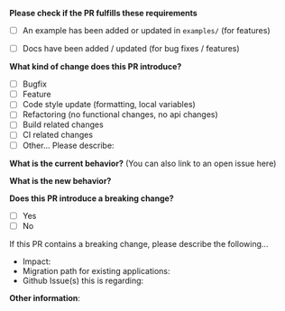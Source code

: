**Please check if the PR fulfills these requirements**
- [ ] An example has been added or updated in `examples/` (for features)
- [ ] Docs have been added / updated (for bug fixes / features)


**What kind of change does this PR introduce?**
- [ ] Bugfix
- [ ] Feature
- [ ] Code style update (formatting, local variables)
- [ ] Refactoring (no functional changes, no api changes)
- [ ] Build related changes
- [ ] CI related changes
- [ ] Other... Please describe:

**What is the current behavior?** (You can also link to an open issue here)



**What is the new behavior?**



**Does this PR introduce a breaking change?**
- [ ] Yes
- [ ] No

If this PR contains a breaking change, please describe the following... 

* Impact:
* Migration path for existing applications: 
* Github Issue(s) this is regarding:


**Other information**:
